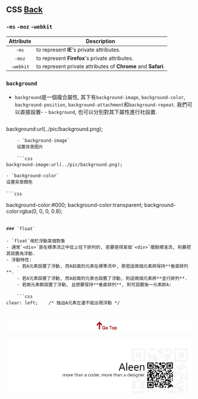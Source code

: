 ## CSS [Back](./../CSS.md)

### `-ms` `-moz` `-webkit`
Attribute|Description
:---:|---
`-ms`|to represent **IE**'s private attributes.
`-moz`|to represent **Firefox**'s private attributes.
`-webkit`|to represent private attributes of **Chrome** and **Safari**.

### `background`
- `background`是一個複合屬性, 其下有`background-image`, `background-color`, `background-position`, `background-attachment`和`background-repeat`. 我們可以直接設置- - `background`, 也可以分別對其下屬性進行社設置.

	```css
background:url(../pic/background.png);
```
	- `background-image`
	设置背景图片

	```css
background-image:url(../pic/background.png);
```

	- `background-color`
	设置背景顏色

	```css
background-color:#000;
background-color:transparent;
background-color:rgba(0, 0, 0, 0.8);
```

### `float`

- `float`用於浮動某個對象
- 通常`<div>`是在標準流之中從上往下排列的, 若要使得某個`<div>`擺脫標准流, 則要把其設置為浮動.
- 浮動特性:
	- 若A元素設置了浮動, 而A前面的元素在標準流中, 那麼這兩個元素將保持**垂直排列**.
	- 若A元素設置了浮動, 而A前面的元素也設置了浮動, 則這兩個元素將**並行排列**.
	- 若兩元素都設置了浮動, 且想要保持**垂直排列**, 則可設置後一元素即A:
	
	```css
clear: left;	/* 強迫A元素左邊不能出現浮動 */
```

<a href="#" style="left:200px;"><img src="./../../../pic/gotop.png"></a>
=====
<a href="http://aleen42.github.io/" target="_blank" ><img src="./../../../pic/tail.gif"></a>
